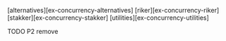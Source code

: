 [alternatives][ex-concurrency-alternatives]
[riker][ex-concurrency-riker]
[stakker][ex-concurrency-stakker]
[utilities][ex-concurrency-utilities]

<div class="hidden">
TODO P2 remove
</div>

